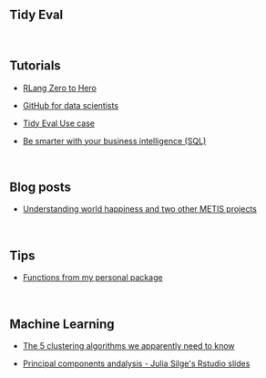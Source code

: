 




## Tidy Eval






<br>

## Tutorials

+ [RLang Zero to Hero](https://towardsdatascience.com/r-lang-zero-to-hero-c59a9f66841c)

+ [GitHub for data scientists](https://github.com/blog/2494-github-for-data-scientists-a-webcast-series)

+ [Tidy Eval Use case](http://www.dandersondata.com/post/a-tidyeval-use-case/)

+ [Be smarter with your business intelligence (SQL)](https://page.data.world/be-smarter-with-your-business-intelligence)




<br>

## Blog posts

+ [Understanding world happiness and two other METIS projects](http://emilygeller.info/)




<br>

## Tips

+ [Functions from my personal package](http://www.dandersondata.com/post/sharing-some-functions-from-my-personal-r-package/)



<br>

## Machine Learning

+ [The 5 clustering algorithms we apparently need to know](https://towardsdatascience.com/the-5-clustering-algorithms-data-scientists-need-to-know-a36d136ef68)

+ [Principal components andalysis - Julia Silge's Rstudio slides](https://speakerdeck.com/juliasilge/understanding-principal-component-analysis-using-stack-overflow-data)
